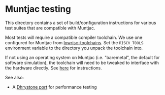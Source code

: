 # Muntjac testing
This directory contains a set of build/configuration instructions for various test suites that are compatible with Muntjac.

Most tests will require a compatible compiler toolchain. We use one configured for Muntjac from [lowrisc-toolchains](https://github.com/lowRISC/lowrisc-toolchains). Set the `RISCV_TOOLS` environment variable to the directory you unpack the toolchain into.

If not using an operating system on Muntjac (i.e. "baremetal", the default for software simulation), the toolchain will need to be tweaked to interface with the hardware directly. See [here](https://github.com/db434/newlib-muntjac-baremetal) for instructions.

See also:
 * A [Dhrystone port](https://github.com/db434/benchmark-dhrystone) for performance testing
